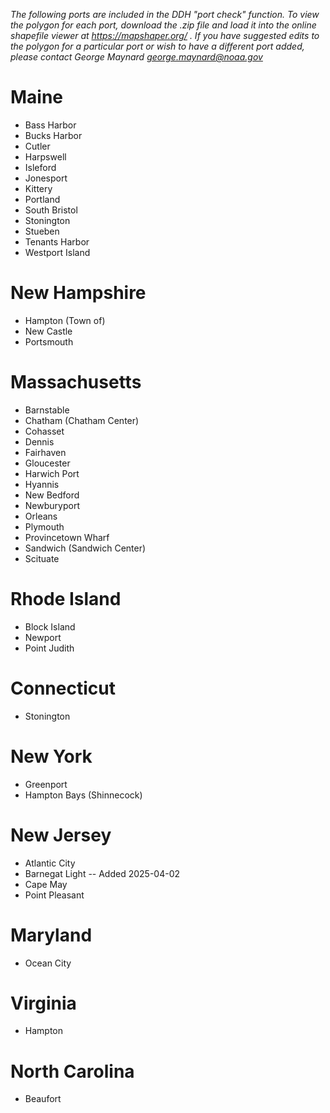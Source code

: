 *The following ports are included in the DDH "port check" function. To view the polygon for each port, download the .zip file and load it into the online shapefile viewer at https://mapshaper.org/ . If you have suggested edits to the polygon for a particular port or wish to have a different port added, please contact George Maynard george.maynard@noaa.gov*

# Maine

- Bass Harbor
- Bucks Harbor
- Cutler
- Harpswell
- Isleford
- Jonesport
- Kittery
- Portland
- South Bristol
- Stonington
- Stueben
- Tenants Harbor
- Westport Island

# New Hampshire

- Hampton (Town of)
- New Castle
- Portsmouth

# Massachusetts

- Barnstable
- Chatham (Chatham Center)
- Cohasset
- Dennis
- Fairhaven
- Gloucester
- Harwich Port
- Hyannis
- New Bedford
- Newburyport
- Orleans
- Plymouth
- Provincetown Wharf
- Sandwich (Sandwich Center)
- Scituate

# Rhode Island

- Block Island
- Newport
- Point Judith

# Connecticut

- Stonington

# New York

- Greenport
- Hampton Bays (Shinnecock)

# New Jersey

- Atlantic City
- Barnegat Light -- Added 2025-04-02
- Cape May
- Point Pleasant

# Maryland

- Ocean City

# Virginia

- Hampton

# North Carolina

- Beaufort